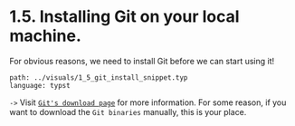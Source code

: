 # 1.5. Installing Git on your local machine.

<!-- pause -->
<!-- new_line -->

For obvious reasons, we need to install Git before we can start using it!

<!-- pause -->
<!-- new_line -->

```file +render
path: ../visuals/1_5_git_install_snippet.typ
language: typst
```

<!-- new_line -->
<!-- pause -->

`->` Visit [`Git's download page`](https://git-scm.com/downloads) for more
information. For some reason, if you want to download the `Git binaries`
manually, this is your place.
